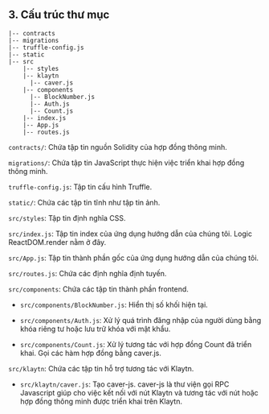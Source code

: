 ## 3. Cấu trúc thư mục <a id="3-directory-structure"></a>
```
|-- contracts
|-- migrations
|-- truffle-config.js
|-- static  
|-- src  
    |-- styles
    |-- klaytn
      |-- caver.js
    |-- components
      |-- BlockNumber.js
      |-- Auth.js
      |-- Count.js
    |-- index.js
    |-- App.js
    |-- routes.js
```

`contracts/`: Chứa tập tin nguồn Solidity của hợp đồng thông minh.

`migrations/`: Chứa tập tin JavaScript thực hiện việc triển khai hợp đồng thông minh.

`truffle-config.js`: Tập tin cấu hình Truffle.

`static/`: Chứa các tập tin tĩnh như tập tin ảnh.

`src/styles`: Tập tin định nghĩa CSS.

`src/index.js`: Tập tin index của ứng dụng hướng dẫn của chúng tôi. Logic ReactDOM.render nằm ở đây.

`src/App.js`: Tập tin thành phần gốc của ứng dụng hướng dẫn của chúng tôi.

`src/routes.js`: Chứa các định nghĩa định tuyến.

`src/components`: Chứa các tập tin thành phần frontend.

* `src/components/BlockNumber.js`: Hiển thị số khối hiện tại.

* `src/components/Auth.js`: Xử lý quá trình đăng nhập của người dùng bằng khóa riêng tư hoặc lưu trữ khóa với mật khẩu.

* `src/components/Count.js`: Xử lý tương tác với hợp đồng Count đã triển khai. Gọi các hàm hợp đồng bằng caver.js.

`src/klaytn`: Chứa các tập tin hỗ trợ tương tác với Klaytn.

* `src/klaytn/caver.js`: Tạo caver-js. caver-js là thư viện gọi RPC Javascript giúp cho việc kết nối với nút Klaytn và tương tác với nút hoặc hợp đồng thông minh được triển khai trên Klaytn.


